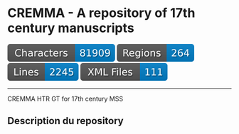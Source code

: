 CREMMA - A repository of 17th century manuscripts
=================================================

![characters badge](badges/characters.svg) ![regions badge](badges/regions.svg) ![lines badge](badges/lines.svg) ![files badge](badges/files.svg) 

--- 


CREMMA HTR GT for 17th century MSS

## Description du repository

